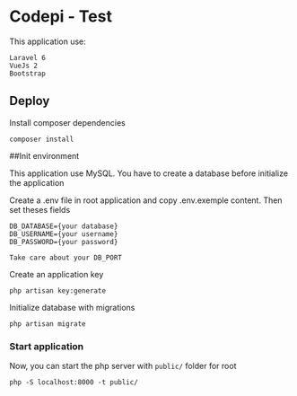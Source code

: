 # Codepi - Test
This application use:
```
Laravel 6
VueJs 2
Bootstrap
```
## Deploy
Install composer dependencies
```
composer install
```

##Init environment

This application use MySQL. You have to create a database before initialize the application

Create a .env file in root application and copy .env.exemple content. Then set theses fields
```
DB_DATABASE={your database}
DB_USERNAME={your username}
DB_PASSWORD={your password}

Take care about your DB_PORT
```

Create an application key
```
php artisan key:generate
```

Initialize database with migrations
```
php artisan migrate
```

### Start application
Now, you can start the php server with `public/` folder for root
```
php -S localhost:8000 -t public/
```

